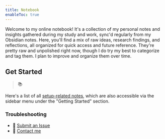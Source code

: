 ```yaml
---
title: Notebook
enableToc: true
---
```


Welcome to my online notebook! It's a collection of my personal notes and insights gathered during my study and work, sync'd regularly from my Obsidian notes. Here, you'll find a mix of raw ideas, research findings, and reflections, all organized for quick access and future reference. They're pretty raw and unpolished right now, though I do try my best to categorize and tag them. I plan to improve and organize them over time.

## Get Started
> 📚


Here's a list of all [setup-related notes](/tags/setup), which are also accessible via the sidebar menu under the "Getting Started" section.

### Troubleshooting
- 🐛 [Submit an Issue](https://github.com/shalinis602/Notebook/issues)
- 👀 [Contact me](https://shalinis602.github.io/pages/contact.html)
